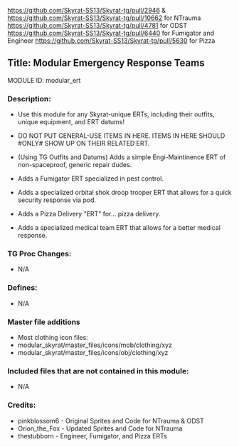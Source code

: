 https://github.com/Skyrat-SS13/Skyrat-tg/pull/2946 & https://github.com/Skyrat-SS13/Skyrat-tg/pull/10662 for NTrauma
https://github.com/Skyrat-SS13/Skyrat-tg/pull/4781 for ODST
https://github.com/Skyrat-SS13/Skyrat-tg/pull/6440 for Fumigator and Engineer
https://github.com/Skyrat-SS13/Skyrat-tg/pull/5630 for Pizza

## Title: Modular Emergency Response Teams

MODULE ID: modular_ert

### Description:

- Use this module for any Skyrat-unique ERTs, including their outfits, unique equipment, and ERT datums!
- DO NOT PUT GENERAL-USE ITEMS IN HERE. ITEMS IN HERE SHOULD #ONLY# SHOW UP ON THEIR RELATED ERT.

- (Using TG Outfits and Datums) Adds a simple Engi-Maintinence ERT of non-spaceproof, generic repair dudes.
- Adds a Fumigator ERT specialized in pest control.
- Adds a specialized orbital shok droop trooper ERT that allows for a quick security response via pod.
- Adds a Pizza Delivery "ERT" for... pizza delivery.
- Adds a specialized medical team ERT that allows for a better medical response.

### TG Proc Changes:

- N/A

### Defines:

- N/A

### Master file additions

- Most clothing icon files:
- modular_skyrat/master_files/icons/mob/clothing/xyz
- modular_skyrat/master_files/icons/obj/clothing/xyz

### Included files that are not contained in this module:

- N/A

### Credits:

- pinkblossom6 - Original Sprites and Code for NTrauma & ODST
- Orion_the_Fox - Updated Sprites and Code for NTrauma
- thestubborn - Engineer, Fumigator, and Pizza ERTs
